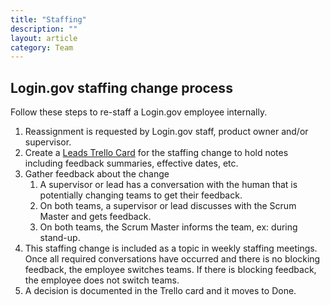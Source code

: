 ```yaml
---
title: "Staffing"
description: ""
layout: article
category: Team
---
```


## Login.gov staffing change process

Follow these steps to re-staff a Login.gov employee internally.

1. Reassignment is requested by Login.gov staff, product owner and/or supervisor.
1. Create a [Leads Trello Card](https://trello.com/b/C3fvwWz0/login-leadership-master) for the staffing change to hold notes including feedback summaries, effective dates, etc.
1. Gather feedback about the change
    1. A supervisor or lead has a conversation with the human that is potentially changing teams to get their feedback.
    1. On both teams, a supervisor or lead discusses with the Scrum Master and gets feedback.
    1. On both teams, the Scrum Master informs the team, ex: during stand-up. 
1. This staffing change is included as a topic in weekly staffing meetings. Once all required conversations have occurred and there is no blocking feedback, the employee switches teams. If there is blocking feedback, the employee does not switch teams.
1. A decision is documented in the Trello card and it moves to Done.
